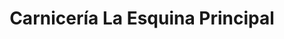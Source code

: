 ---
title: "Carnicería La Esquina Principal"
url: /san-juan-de-dios/carniceria-la-esquina-principal/
shop: carnicero
---